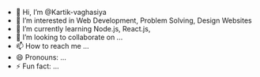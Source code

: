 - 👋 Hi, I’m @Kartik-vaghasiya
- 👀 I’m interested in Web Development, Problem Solving, Design Websites
- 🌱 I’m currently learning Node.js, React.js,
- 💞️ I’m looking to collaborate on ...
- 📫 How to reach me ...
- 😄 Pronouns: ...
- ⚡ Fun fact: ...

<!---
Kartik-vaghasiya/Kartik-vaghasiya is a ✨ special ✨ repository because its `README.md` (this file) appears on your GitHub profile.
You can click the Preview link to take a look at your changes.
--->
